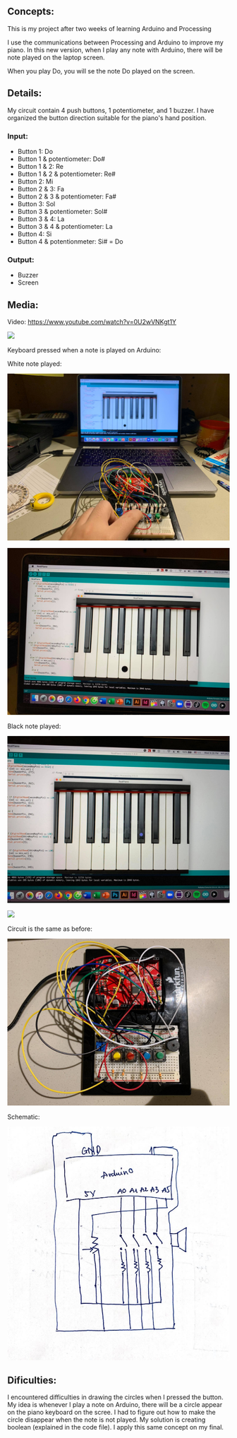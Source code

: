 
## Concepts:
This is my project after two weeks of learning Arduino and Processing

I use the communications between Processing and Arduino to improve my piano. In this new version, when I play any note with Arduino, there will be note played on the laptop screen. 

When you play Do, you will se the note Do played on the screen. 

## Details: 
My circuit contain 4 push buttons, 1 potentiometer, and 1 buzzer. 
I have organized the button direction suitable for the piano's hand position. 

### Input: 
- Button 1: Do 
- Button 1 & potentiometer: Do#
- Button 1 & 2: Re
- Button 1 & 2 & potentiometer: Re#
- Button 2: Mi 
- Button 2 & 3: Fa
- Button 2 & 3 & potentiometer: Fa#
- Button 3: Sol
- Button 3 & potentiometer: Sol#
- Button 3 & 4: La
- Button 3 & 4 & potentiometer: La
- Button 4: Si 
- Button 4 & potentionmeter: Si# = Do 

### Output:
- Buzzer
- Screen 

## Media: 

Video: https://www.youtube.com/watch?v=0U2wVNKgt1Y

![](RealPiano.png)

Keyboard pressed when a note is played on Arduino: 


White note played:


![](105975967_734413287326174_4660013472796609683_n.jpg)


![](105455647_1640978119391123_9099283337618653554_n.jpg)


Black note played:


![](105516867_2654131164828989_1489226824288474011_n.jpg)


![](105485467_679804395932192_6564220251899142553_n.jpg)



Circuit is the same as before: 


![](104884724_3115256061853395_836413844354909050_n.jpg)



Schematic: 

![](106038404_290375358996672_43371593115091600_n.jpg)

## Dificulties:
I encountered difficulties in drawing the circles when I pressed the button. My idea is whenever I play a note on Arduino, there will be a circle appear on the piano keyboard on the scree. I had to figure out how to make the circle disappear when the note is not played. My solution is creating boolean (explained in the code file). I apply this same concept on my final.
